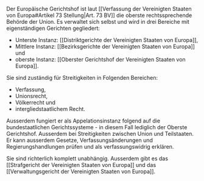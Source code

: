 Der Europäische Gerichtshof ist laut [[Verfassung der Vereinigten Staaten von Europa#Artikel 73 Stellung|Art. 73 BV]] die oberste rechtssprechende Behörde der Union. Es verwaltet sich selbst und wird in drei Bereiche mit eigenständigen Gerichten gegliedert:
- Unterste Instanz: [[Distriktgerichte der Vereinigten Staaten von Europa]],
- Mittlere Instanz: [[Bezirksgerichte der Vereinigten Staaten von Europa]] und
- oberste Instanz: [[Oberster Gerichtshof der Vereinigten Staaten von Europa]].

Sie sind zuständig für Streitigkeiten in Folgenden Bereichen:
- Verfassung,
- Unionsrecht,
- Völkerrecht und
- intergliedstaatlichem Recht.

Ausserdem fungiert er als Appelationsinstanz folgend auf die bundestaatlichen Gerichtssysteme - in diesem Fall lediglich der Oberste Gerichtshof. Ausserdem bei Streitigkeiten zwischen Union und Teilstaaten. Er kann ausserdem Gesetze, Verfassungsänderungen und Regierungshandlungen prüfen und als verfassungswidrig erklären.

Sie sind richterlich komplett unabhängig. Ausserdem gibt es das [[Strafgericht der Vereinigten Staaten von Europa]] und das [[Verwaltungsgericht der Vereinigten Staaten von Europa]].

